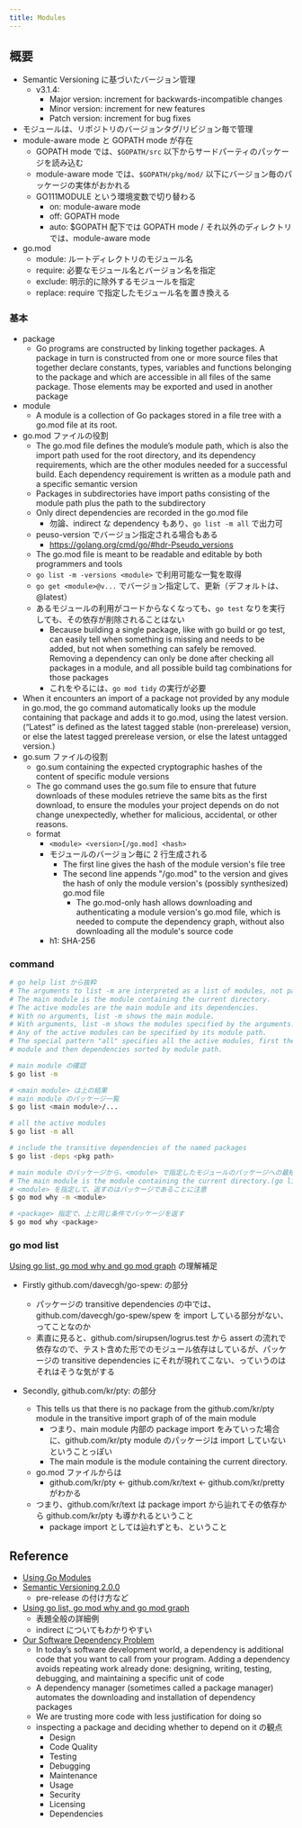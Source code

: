 ```yaml
---
title: Modules
---
```


## 概要
* Semantic Versioning に基づいたバージョン管理
  * v3.1.4:
    * Major version: increment for backwards-incompatible changes
    * Minor version: increment for new features
    * Patch version: increment for bug fixes
* モジュールは、リポジトリのバージョンタグ/リビジョン毎で管理
* module-aware mode と GOPATH mode が存在
  * GOPATH mode では、```$GOPATH/src``` 以下からサードパーティのパッケージを読み込む
  * module-aware mode では、```$GOPATH/pkg/mod/``` 以下にバージョン毎のパッケージの実体がおかれる
  * GO111MODULE という環境変数で切り替わる
    * on: module-aware mode
    * off: GOPATH mode
    * auto: $GOPATH 配下では GOPATH mode / それ以外のディレクトリでは、module-aware mode
* go.mod
  * module: ルートディレクトリのモジュール名
  * require: 必要なモジュール名とバージョン名を指定
  * exclude: 明示的に除外するモジュールを指定
  * replace: require で指定したモジュール名を置き換える

### 基本
* package
  * Go programs are constructed by linking together packages. A package in turn is constructed from one or more source files that together declare constants, types, variables and functions belonging to the package and which are accessible in all files of the same package. Those elements may be exported and used in another package
* module
  * A module is a collection of Go packages stored in a file tree with a go.mod file at its root.
* go.mod ファイルの役割
  * The go.mod file defines the module’s module path, which is also the import path used for the root directory, and its dependency requirements, which are the other modules needed for a successful build. Each dependency requirement is written as a module path and a specific semantic version
  * Packages in subdirectories have import paths consisting of the module path plus the path to the subdirectory
  * Only direct dependencies are recorded in the go.mod file
    * 勿論、indirect な dependency もあり、```go list -m all``` で出力可
  * peuso-version でバージョン指定される場合もある
    * https://golang.org/cmd/go/#hdr-Pseudo_versions
  * The go.mod file is meant to be readable and editable by both programmers and tools
  * ```go list -m -versions <module>``` で利用可能な一覧を取得
  * ```go get <module>@v...``` でバージョン指定して、更新（デフォルトは、@latest）
  * あるモジュールの利用がコードからなくなっても、```go test``` なりを実行しても、その依存が削除されることはない
    * Because building a single package, like with go build or go test, can easily tell when something is missing and needs to be added, but not when something can safely be removed. Removing a dependency can only be done after checking all packages in a module, and all possible build tag combinations for those packages
    * これをやるには、```go mod tidy``` の実行が必要
* When it encounters an import of a package not provided by any module in go.mod, the go command automatically looks up the module containing that package and adds it to go.mod, using the latest version. (“Latest” is defined as the latest tagged stable (non-prerelease) version, or else the latest tagged prerelease version, or else the latest untagged version.)
* go.sum ファイルの役割
  * go.sum containing the expected cryptographic hashes of the content of specific module versions
  * The go command uses the go.sum file to ensure that future downloads of these modules retrieve the same bits as the first download, to ensure the modules your project depends on do not change unexpectedly, whether for malicious, accidental, or other reasons.
  * format
    * ```<module> <version>[/go.mod] <hash>```
    * モジュールのバージョン毎に 2 行生成される
      * The first line gives the hash of the module version's file tree
      * The second line appends "/go.mod" to the version and gives the hash of only the module version's (possibly synthesized) go.mod file
        * The go.mod-only hash allows downloading and authenticating a module version's go.mod file, which is needed to compute the dependency graph, without also downloading all the module's source code
    * h1: SHA-256

### command
``` bash
# go help list から抜粋
# The arguments to list -m are interpreted as a list of modules, not packages.
# The main module is the module containing the current directory.
# The active modules are the main module and its dependencies.
# With no arguments, list -m shows the main module.
# With arguments, list -m shows the modules specified by the arguments.
# Any of the active modules can be specified by its module path.
# The special pattern "all" specifies all the active modules, first the main
# module and then dependencies sorted by module path.

# main module の確認
$ go list -m

# <main module> は上の結果
# main module のパッケージ一覧
$ go list <main module>/...

# all the active modules
$ go list -m all

# include the transitive dependencies of the named packages
$ go list -deps <pkg path>

# main module のパッケージから、<module> で指定したモジュールのパッケージへの最短パスを見つける
# The main module is the module containing the current directory.(go list -m)
# <module> を指定して、返すのはパッケージであることに注意
$ go mod why -m <module>

# <package> 指定で、上と同じ条件でパッケージを返す
$ go mod why <package>
```

### go mod list
[Using go list, go mod why and go mod graph](https://github.com/go-modules-by-example/index/blob/master/018_go_list_mod_graph_why/README.md) の理解補足

* Firstly github.com/davecgh/go-spew: の部分
  * パッケージの transitive dependencies の中では、github.com/davecgh/go-spew/spew を import している部分がない、ってことなのか
  * 素直に見ると、github.com/sirupsen/logrus.test から assert の流れで依存なので、テスト含めた形でのモジュール依存はしているが、パッケージの transitive dependencies にそれが現れてこない、っていうのはそれはそうな気がする

* Secondly, github.com/kr/pty: の部分
  * This tells us that there is no package from the github.com/kr/pty module in the transitive import graph of of the main module
    * つまり、main module 内部の package import をみていった場合に、github.com/kr/pty module のパッケージは import していないということっぽい
    * The main module is the module containing the current directory.
  * go.mod ファイルからは
    * github.com/kr/pty <- github.com/kr/text <- github.com/kr/pretty がわかる
  * つまり、github.com/kr/text は package import から辿れてその依存から github.com/kr/pty も導かれるということ
    * package import としては辿れずとも、ということ

## Reference
* [Using Go Modules](https://blog.golang.org/using-go-modules)
* [Semantic Versioning 2.0.0](https://semver.org/#spec-item-9)
  * pre-release の付け方など
* [Using go list, go mod why and go mod graph](https://github.com/go-modules-by-example/index/blob/master/018_go_list_mod_graph_why/README.md)
  * 表題全般の詳細例
  * indirect についてもわかりやすい
* [Our Software Dependency Problem](https://research.swtch.com/deps)
  * In today’s software development world, a dependency is additional code that you want to call from your program. Adding a dependency avoids repeating work already done: designing, writing, testing, debugging, and maintaining a specific unit of code
  * A dependency manager (sometimes called a package manager) automates the downloading and installation of dependency packages
  * We are trusting more code with less justification for doing so
  * inspecting a package and deciding whether to depend on it の観点
    * Design
    * Code Quality
    * Testing
    * Debugging
    * Maintenance
    * Usage
    * Security
    * Licensing
    * Dependencies
